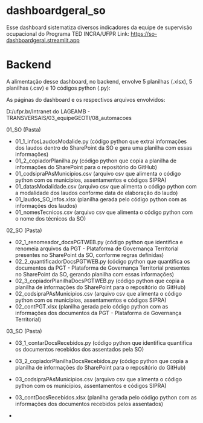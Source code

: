 # dashboardgeral_so

Esse dashboard sistematiza diversos indicadores da equipe de supervisão ocupacional do Programa TED INCRA/UFPR
Link: https://so-dashboardgeral.streamlit.app

# Backend

A alimentação desse dashboard, no backend, envolve 5 planilhas (.xlsx), 5 planilhas (.csv) e 10 códigos python (.py):

As páginas do dashboard e os respectivos arquivos envolvidos:

D:/ufpr.br/Intranet do LAGEAMB - TRANSVERSAIS/03_equipeGEOTI/08_automacoes

01_SO (Pasta)
- 01_1_infosLaudosModalide.py (código python que extrai informações dos laudos dentro do SharePoint da SO e gera uma planilha com essas informações)
- 01_2_copiadorPlanilha.py (código python que copia a planilha de informações do SharePoint para o repositório do GitHub)
- 01_codsipraPAsMunicipios.csv (arquivo csv que alimenta o código python com os municípios, assentamentos e códigos SIPRA)
- 01_datasModalidade.csv (arquivo csv que alimenta o código python com a modalidade dos laudos conforme data de elaboração do laudo)
- 01_laudos_SO_infos.xlsx (planilha gerada pelo código python com as informações dos laudos)
- 01_nomesTecnicos.csv (arquivo csv que alimenta o código python com o nome dos técnicos da SO)

02_SO (Pasta)
- 02_1_renomeador_docsPGTWEB.py (código python que identifica e renomeia arquivos da PGT - Plataforma de Governança Territorial presentes no SharePoint da SO, conforme regras definidas)
- 02_2_quantificadorDocsPGTWEB.py (código python que quantifica os documentos da PGT - Plataforma de Governança Territorial presentes no SharePoint da SO, gerando planilha com essas informações)
- 02_3_copiadorPlanilhaDocsPGTWEB.py (código python que copia a planilha de informações do SharePoint para o repositório do GitHub)
- 02_codsipraPAsMunicipios.csv (arquivo csv que alimenta o código python com os municípios, assentamentos e códigos SIPRA)
- 02_contPGT.xlsx (planilha gerada pelo código python com as informações dos documentos da PGT - Plataforma de Governança Territorial)

03_SO (Pasta)
- 03_1_contarDocsRecebidos.py (código python que identifica quantifica os documentos recebidos dos assentados pela SO)
- 03_2_copiadorPlanilhaDocsRecebidos.py (código python que copia a planilha de informações do SharePoint para o repositório do GitHub)
- 03_codsipraPAsMunicipios.csv (arquivo csv que alimenta o código python com os municípios, assentamentos e códigos SIPRA)
- 03_contDocsRecebidos.xlsx (planilha gerada pelo código python com as informações dos documentos recebidos pelos assentados)

- 
